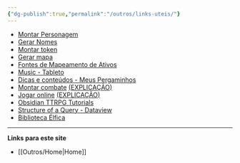 ```yaml
---
{"dg-publish":true,"permalink":"/outros/links-uteis/"}
---
```


- [Montar Personagem](https://www.heroforge.com/)
- [Gerar Nomes](https://www.fantasynamegenerators.com/)
- [Montar token](https://rolladvantage.com/tokenstamp/)
- [Gerar mapa](https://watabou.itch.io/medieval-fantasy-city-generator)
- [Fontes de Mapeamento de Ativos](https://www.mapforge-software.com/sources-of-mapping-assets/)
- [Music - Tableto](https://tabletopaudio.com/)
- [Dicas e conteúdos - Meus Pergaminhos](https://www.meuspergaminhos.com/)
- [Montar combate](https://koboldplus.club/) [(EXPLICAÇÃO)](https://www.youtube.com/watch?v=yw4TPfXq9go&list=PLG0aL-SDkL7FlO-JqoSUb9hVSISLVu9ov&index=3)
- [Jogar online](https://app.roll20.net/campaigns/search) [(EXPLICAÇÃO)](https://www.youtube.com/watch?v=zgwj5MdJYgQ&list=PLG0aL-SDkL7FlO-JqoSUb9hVSISLVu9ov&index=4)
- [Obsidian TTRPG Tutorials](https://obsidianttrpgtutorials.com/Obsidian+TTRPG+Tutorials/Obsidian+TTRPG+Tutorials)
- [Structure of a Query - Dataview](https://blacksmithgu.github.io/obsidian-dataview/queries/structure/)
- [Biblioteca Élfica](https://bibliotecaelfica.org/)

___
**Links para este site**  
- [[Outros/Home\|Home]]